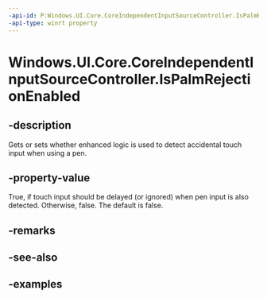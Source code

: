 ```yaml
---
-api-id: P:Windows.UI.Core.CoreIndependentInputSourceController.IsPalmRejectionEnabled
-api-type: winrt property
---
```


# Windows.UI.Core.CoreIndependentInputSourceController.IsPalmRejectionEnabled

<!--
public bool IsPalmRejectionEnabled { get; set; }
-->

## -description

Gets or sets whether enhanced logic is used to detect accidental touch input when using a pen.

## -property-value

True, if touch input should be delayed (or ignored) when pen input is also detected. Otherwise, false. The default is false.

## -remarks

## -see-also

## -examples
